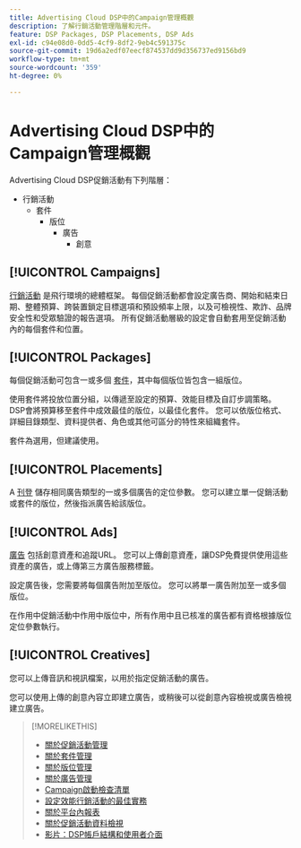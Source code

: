 ```yaml
---
title: Advertising Cloud DSP中的Campaign管理概觀
description: 了解行銷活動管理階層和元件。
feature: DSP Packages, DSP Placements, DSP Ads
exl-id: c94e08d0-0dd5-4cf9-8df2-9eb4c591375c
source-git-commit: 19d6a2edf07eecf874537dd9d356737ed9156bd9
workflow-type: tm+mt
source-wordcount: '359'
ht-degree: 0%

---
```


# Advertising Cloud DSP中的Campaign管理概觀

Advertising Cloud DSP促銷活動有下列階層：

* 行銷活動
   * 套件
      * 版位
         * 廣告
            * 創意

<!-- Add "Feature: DSP Creatives" once we have other topics on creatives; get Bob to update the feature list. -->
<!-- Do clients think in terms of insertion orders? If yes, then work in the following info.:
In Advertising Cloud DSP, an insertion order is represented as a campaign, and line items are represented as packages. Each package will include placements, which can use different strategies and tactics to deliver the line item requirements.
-->

## [!UICONTROL Campaigns]

[行銷活動](/help/dsp/campaign-management/campaigns/campaign-about.md) 是飛行環境的總體框架。 每個促銷活動都會設定廣告商、開始和結束日期、整體預算、跨裝置鎖定目標選項和預設頻率上限，以及可檢視性、欺詐、品牌安全性和受眾驗證的報告選項。 所有促銷活動層級的設定會自動套用至促銷活動內的每個套件和位置。

## [!UICONTROL Packages]

每個促銷活動可包含一或多個 [套件](/help/dsp/campaign-management/packages/package-about.md)，其中每個版位皆包含一組版位。

使用套件將投放位置分組，以傳遞至設定的預算、效能目標及自訂步調策略。 DSP會將預算移至套件中成效最佳的版位，以最佳化套件。 您可以依版位格式、詳細目錄類型、資料提供者、角色或其他可區分的特性來組織套件。

套件為選用，但建議使用。

## [!UICONTROL Placements]

A [刊登](/help/dsp/campaign-management/placements/placement-about.md) 儲存相同廣告類型的一或多個廣告的定位參數。 您可以建立單一促銷活動或套件的版位，然後指派廣告給該版位。

## [!UICONTROL Ads]

[廣告](/help/dsp/campaign-management/ads/ad-about.md) 包括創意資產和追蹤URL。 您可以上傳創意資產，讓DSP免費提供使用這些資產的廣告，或上傳第三方廣告服務標籤。

設定廣告後，您需要將每個廣告附加至版位。 您可以將單一廣告附加至一或多個版位。

在作用中促銷活動中作用中版位中，所有作用中且已核准的廣告都有資格根據版位定位參數執行。

## [!UICONTROL Creatives]

您可以上傳音訊和視訊檔案，以用於指定促銷活動的廣告。
<!-- add link to [About Creative Management](/help/dsp/campaign-management/creatives/creative-about.md) when it's available-->

您可以使用上傳的創意內容立即建立廣告，或稍後可以從創意內容檢視或廣告檢視建立廣告。

>[!MORELIKETHIS]
>
>* [關於促銷活動管理](/help/dsp/campaign-management/campaigns/campaign-about.md)
>* [關於套件管理](/help/dsp/campaign-management/packages/package-about.md)
>* [關於版位管理](/help/dsp/campaign-management/placements/placement-about.md)
>* [關於廣告管理](/help/dsp/campaign-management/ads/ad-about.md)
>* [Campaign啟動檢查清單](/help/dsp/campaign-management/campaign-launch-checklist.md)
>* [設定效能行銷活動的最佳實務](/help/dsp/optimization/campaign-best-practices-performance.md)
>* [關於平台內報表](/help/dsp/campaign-management/reports/campaign-reports-about.md)
>* [關於促銷活動資料檢視](/help/dsp/campaign-management/reports/campaign-data-views-about.md)
>* [影片：DSP帳戶結構和使用者介面](https://experienceleague.adobe.com/docs/advertising-cloud-learn/tutorials/dsp/ui.html)

